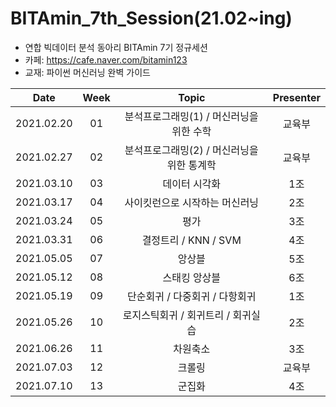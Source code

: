 # BITAmin_7th_Session(21.02~ing)
* 연합 빅데이터 분석 동아리 BITAmin 7기 정규세션
* 카페: https://cafe.naver.com/bitamin123
* 교재: 파이썬 머신러닝 완벽 가이드

|       Date       | Week | Topic | Presenter |
|:----------------:|:----------------------------------------:|:----------:|:----------: 
| 2021.02.20 | 01 | 분석프로그래밍(1) / 머신러닝을 위한 수학 | 교육부 |
| 2021.02.27 | 02 | 분석프로그래밍(2) / 머신러닝을 위한 통계학 | 교육부 |
| 2021.03.10 | 03 | 데이터 시각화 | 1조 |
| 2021.03.17 | 04 | 사이킷런으로 시작하는 머신러닝 | 2조 |
| 2021.03.24 | 05 | 평가 | 3조 |
| 2021.03.31 | 06 | 결정트리 / KNN / SVM | 4조 |
| 2021.05.05 | 07 | 앙상블 | 5조 |
| 2021.05.12 | 08 | 스태킹 앙상블 | 6조 |
| 2021.05.19 | 09 | 단순회귀 / 다중회귀 / 다항회귀 | 1조 |
| 2021.05.26 | 10 | 로지스틱회귀 / 회귀트리 / 회귀실습 | 2조 |
| 2021.06.26 | 11 | 차원축소 | 3조 |
| 2021.07.03 | 12 | 크롤링 | 교육부 |
| 2021.07.10 | 13 | 군집화 | 4조 |
